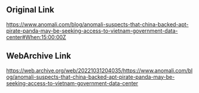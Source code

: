 ## Original Link

https://www.anomali.com/blog/anomali-suspects-that-china-backed-apt-pirate-panda-may-be-seeking-access-to-vietnam-government-data-center#When:15:00:00Z

## WebArchive Link

https://web.archive.org/web/20221031204035/https://www.anomali.com/blog/anomali-suspects-that-china-backed-apt-pirate-panda-may-be-seeking-access-to-vietnam-government-data-center
